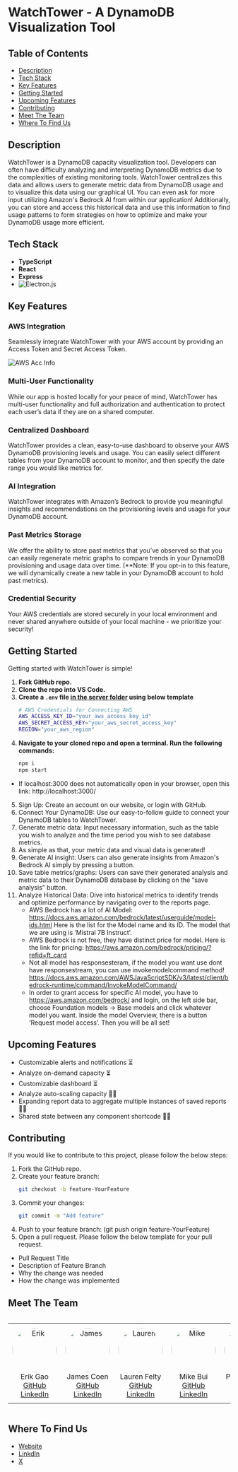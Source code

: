 # WatchTower - A DynamoDB Visualization Tool

## Table of Contents

- [Description](#description)
- [Tech Stack](#tech-stack)
- [Key Features](#key-features)
- [Getting Started](#getting-started)
- [Upcoming Features](#upcoming-features)
- [Contributing](#contributing)
- [Meet The Team](#meet-the-team)
- [Where To Find Us](#where-to-find-us)

## Description

WatchTower is a DynamoDB capacity visualization tool. Developers can often have difficulty analyzing and interpreting DynamoDB metrics due to the complexities of existing monitoring tools. WatchTower centralizes this data and allows users to generate metric data from DynamoDB usage and to visualize this data using our graphical UI. You can even ask for more input utilizing Amazon's Bedrock AI from within our application! Additionally, you can store and access this historical data and use this information to find usage patterns to form strategies on how to optimize and make your DynamoDB usage more efficient.

## Tech Stack

- **TypeScript**
- **React**
- **Express**
- ![Electron.js](https://img.shields.io/badge/Electron-191970?style=for-the-badge&logo=Electron&logoColor=white)
## Key Features

### AWS Integration
Seamlessly integrate WatchTower with your AWS account by providing an Access Token and Secret Access Token.

![AWS Acc Info](https://github.com/user-attachments/assets/90a3d36b-ca49-46bc-b429-e458fbebfe9d)

### Multi-User Functionality
While our app is hosted locally for your peace of mind, WatchTower has multi-user functionality and full authorization and authentication to protect each user’s data if they are on a shared computer.

### Centralized Dashboard
WatchTower provides a clean, easy-to-use dashboard to observe your AWS DynamoDB provisioning levels and usage. You can easily select different tables from your DynamoDB account to monitor, and then specify the date range you would like metrics for.

### AI Integration
WatchTower integrates with Amazon’s Bedrock to provide you meaningful insights and recommendations on the provisioning levels and usage for your DynamoDB account.

### Past Metrics Storage
We offer the ability to store past metrics that you’ve observed so that you can easily regenerate metric graphs to compare trends in your DynamoDB provisioning and usage data over time. (**Note: If you opt-in to this feature, we will dynamically create a new table in your DynamoDB account to hold past metrics).

### Credential Security
Your AWS credentials are stored securely in your local environment and never shared anywhere outside of your local machine - we prioritize your security!

## Getting Started

Getting started with WatchTower is simple!

1. **Fork GitHub repo.**
2. **Clone the repo into VS Code.**
3. **Create a `.env` file <strong><u>in the server folder</u></strong> using below template**
    ```sh
    # AWS Credentials for Connecting AWS
    AWS_ACCESS_KEY_ID="your_aws_access_key_id"
    AWS_SECRET_ACCESS_KEY="your_aws_secret_access_key"
    REGION="your_aws_region"
    ```
4. **Navigate to your cloned repo and open a terminal. Run the following commands:**
   ```sh
   npm i
   npm start
   ```
 - If localhost:3000 does not automatically open in your browser, open this link: http://localhost:3000/
5. Sign Up: Create an account on our website, or login with GitHub.
6. Connect Your DynamoDB: Use our easy-to-follow guide to connect your DynamoDB tables to WatchTower.
7. Generate metric data: Input necessary information, such as the table you wish to analyze and the time period you wish to see database metrics.
8. As simple as that, your metric data and visual data is generated!
9. Generate AI insight: Users can also generate insights from Amazon's Bedrock AI simply by pressing a button.
10. Save table metrics/graphs: Users can save their generated analysis and metric data to their DynamoDB database by clicking on the “save analysis” button.
11. Analyze Historical Data: Dive into historical metrics to identify trends and optimize performance by navigating over to the reports page.
    - AWS Bedrock has a lot of AI Model: https://docs.aws.amazon.com/bedrock/latest/userguide/model-ids.html Here is the list for the Model name and its ID. The model that we are using is ‘Mistral 7B Instruct’.
    - AWS Bedrock is not free, they have distinct price for model. Here is the link for pricing: https://aws.amazon.com/bedrock/pricing/?refid=ft_card
    - Not all model has responsesteram, if the model you want use dont have responsestream, you can use invokemodelcommand method! https://docs.aws.amazon.com/AWSJavaScriptSDK/v3/latest/client/bedrock-runtime/command/InvokeModelCommand/
    - In order to grant access for specific AI model, you have to https://aws.amazon.com/bedrock/ and login, on the left side bar, choose Foundation models -> Base models and click whatever model you want. Inside the model Overview, there is a button ‘Request model access’. Then you will be all set!




## Upcoming Features
- Customizable alerts and notifications ⏳
- Analyze on-demand capacity ⏳
- Customizable dashboard ⏳
- Analyze auto-scaling capacity 🙏🏻
- Expanding report data to aggregate multiple instances of saved reports 🙏🏻
- Shared state between any component shortcode 🙏🏻

## Contributing
If you would like to contribute to this project, please follow the below steps:

1. Fork the GitHub repo.
2. Create your feature branch:
      ```sh
      git checkout -b feature-YourFeature
4. Commit your changes:
      ```sh
      git commit -m "Add feature"
5. Push to your feature branch: (git push origin feature-YourFeature)
6. Open a pull request. Please follow the below template for your pull request.
- Pull Request Title
- Description of Feature Branch
- Why the change was needed
- How the change was implemented

## Meet The Team

<div style="display: flex; justify-content: center;">

<table>
  <tr>
    <td style="text-align: center; padding: 10px;">
      <img src="https://drive.google.com/uc?export=view&id=17KDjj9yn_AKJJ41DHijzIz7aX7Ya9tQv" alt="Erik" width="100" style="border-radius: 50%;">
      <br>Erik Gao
      <br><a href="https://github.com/KIREG19">GitHub</a>
      <br><a href="https://www.linkedin.com/in/erikgaogg/">LinkedIn</a>
    </td>
    <td style="text-align: center; padding: 10px;">
      <img src="https://drive.google.com/uc?export=view&id=1ZCAgpJy2Msswi_3On4JPhAJg2lqZFHZZ" alt="James" width="100" style="border-radius: 50%;">
      <br>James Coen
      <br><a href="https://github.com/jamescoen">GitHub</a>
      <br><a href="https://www.linkedin.com/in/james-coen-2a00a3148/">LinkedIn</a>
    </td>
    <td style="text-align: center; padding: 10px;">
      <img src="https://drive.google.com/uc?export=view&id=1LXKcsG7xmbbIVCnsdTwouOuMX1HL6HjO" alt="Lauren" width="100" style="border-radius: 50%;">
      <br>Lauren Felty
      <br><a href="https://github.com/LaurenFelty">GitHub</a>
      <br><a href="https://www.linkedin.com/in/lauren-felty/">LinkedIn</a>
    </td>
    <td style="text-align: center; padding: 10px;">
      <img src="https://drive.google.com/uc?export=view&id=1Wprg3i-j_KIZf816Wi1utsjnaH6w7Jgs" alt="Mike" width="100" style="border-radius: 50%;">
      <br>Mike Bui
      <br><a href="https://github.com/MikeBui91">GitHub</a>
      <br><a href="https://www.linkedin.com/in/mike-bui09/">LinkedIn</a>
    </td>
    <td style="text-align: center; padding: 10px;">
      <img src="https://drive.google.com/uc?export=view&id=180dmu9oKMT7fu_sQVLo6gqSSOADei1-Z" alt="Piero" width="100" style="border-radius: 50%;">
      <br>Piero Espejo
      <br><a href="https://github.com/Piero914">GitHub</a>
      <br><a href="https://www.linkedin.com/in/piero-espejo-6813a9b0/">LinkedIn</a>
    </td>
  </tr>
</table>

</div>

## Where To Find Us
- [Website](https://watch-tower.co/)
- [LinkdIn](https://www.linkedin.com/in/watchtower-db/)
- [X](https://x.com/WatchTower_DB)

